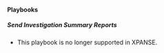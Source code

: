 
#### Playbooks
##### Send Investigation Summary Reports
- This playbook is no longer supported in XPANSE.
